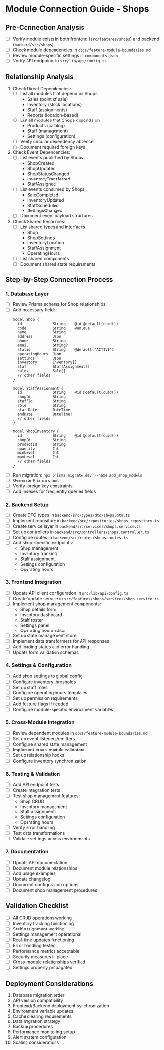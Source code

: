 # Module Connection Guide - Shops

## Pre-Connection Analysis
- [ ] Verify module exists in both frontend (`src/features/shops`) and backend (`backend/src/shops`)
- [ ] Check module dependencies in `docs/feature-module-boundaries.md`
- [ ] Review module-specific settings in `components.json`
- [ ] Verify API endpoints in `src/lib/api/config.ts`

## Relationship Analysis
1. Check Direct Dependencies:
   - [ ] List all modules that depend on Shops
     * Sales (point of sale)
     * Inventory (stock locations)
     * Staff (assignments)
     * Reports (location-based)
   - [ ] List all modules that Shops depends on
     * Products (catalog)
     * Staff (management)
     * Settings (configuration)
   - [ ] Verify circular dependency absence
   - [ ] Document required foreign keys

2. Check Event Dependencies:
   - [ ] List events published by Shops
     * ShopCreated
     * ShopUpdated
     * ShopStatusChanged
     * InventoryTransferred
     * StaffAssigned
   - [ ] List events consumed by Shops
     * SaleCompleted
     * InventoryUpdated
     * StaffScheduled
     * SettingsChanged
   - [ ] Document event payload structures

3. Check Shared Resources:
   - [ ] List shared types and interfaces
     * Shop
     * ShopSettings
     * InventoryLocation
     * StaffAssignment
     * OperatingHours
   - [ ] List shared components
   - [ ] Document shared state requirements

## Step-by-Step Connection Process

### 1. Database Layer
- [ ] Review Prisma schema for Shop relationships
- [ ] Add necessary fields:
  ```prisma
  model Shop {
    id              String    @id @default(cuid())
    code            String    @unique
    name            String
    address         Json
    phone           String
    email           String?
    status          String    @default("ACTIVE")
    operatingHours  Json
    settings        Json
    inventory       Inventory[]
    staff           StaffAssignment[]
    sales           Sale[]
    // other fields
  }

  model StaffAssignment {
    id              String    @id @default(cuid())
    shopId          String
    staffId         String
    role            String
    startDate       DateTime
    endDate         DateTime?
    // other fields
  }

  model ShopInventory {
    id              String    @id @default(cuid())
    shopId          String
    productId       String
    quantity        Int
    minLevel        Int
    maxLevel        Int
    // other fields
  }
  ```
- [ ] Run migration: `npx prisma migrate dev --name add_shop_models`
- [ ] Generate Prisma client
- [ ] Verify foreign key constraints
- [ ] Add indexes for frequently queried fields

### 2. Backend Setup
- [ ] Create DTO types in `backend/src/types/dto/shops.dto.ts`
- [ ] Implement repository in `backend/src/repositories/shops.repository.ts`
- [ ] Create service layer in `backend/src/services/shops.service.ts`
- [ ] Set up controllers in `backend/src/controllers/shops.controller.ts`
- [ ] Configure routes in `backend/src/routes/shops.routes.ts`
- [ ] Add shop-specific endpoints:
  - Shop management
  - Inventory tracking
  - Staff assignment
  - Settings configuration
  - Operating hours

### 3. Frontend Integration
- [ ] Update API client configuration in `src/lib/api/config.ts`
- [ ] Create/update service in `src/features/shops/services/shop.service.ts`
- [ ] Implement shop management components:
  - Shop details form
  - Inventory dashboard
  - Staff roster
  - Settings panel
  - Operating hours editor
- [ ] Set up state management store
- [ ] Implement data transformers for API responses
- [ ] Add loading states and error handling
- [ ] Update form validation schemas

### 4. Settings & Configuration
- [ ] Add shop settings to global config
- [ ] Configure inventory thresholds
- [ ] Set up staff roles
- [ ] Configure operating hours templates
- [ ] Set up permission requirements
- [ ] Add feature flags if needed
- [ ] Configure module-specific environment variables

### 5. Cross-Module Integration
- [ ] Review dependent modules in `docs/feature-module-boundaries.md`
- [ ] Set up event listeners/emitters
- [ ] Configure shared state management
- [ ] Implement cross-module validators
- [ ] Set up relationship hooks
- [ ] Configure inventory synchronization

### 6. Testing & Validation
- [ ] Add API endpoint tests
- [ ] Create integration tests
- [ ] Test shop management features:
  - Shop CRUD
  - Inventory management
  - Staff assignments
  - Settings configuration
  - Operating hours
- [ ] Verify error handling
- [ ] Test data transformations
- [ ] Validate settings across environments

### 7. Documentation
- [ ] Update API documentation
- [ ] Document module relationships
- [ ] Add usage examples
- [ ] Update changelog
- [ ] Document configuration options
- [ ] Document shop management procedures

## Validation Checklist
- [ ] All CRUD operations working
- [ ] Inventory tracking functioning
- [ ] Staff assignment working
- [ ] Settings management operational
- [ ] Real-time updates functioning
- [ ] Error handling tested
- [ ] Performance metrics acceptable
- [ ] Security measures in place
- [ ] Cross-module relationships verified
- [ ] Settings properly propagated

## Deployment Considerations
1. Database migration order
2. API version compatibility
3. Frontend/Backend deployment synchronization
4. Environment variable updates
5. Cache clearing requirements
6. Data migration strategy
7. Backup procedures
8. Performance monitoring setup
9. Alert system configuration
10. Scaling considerations
